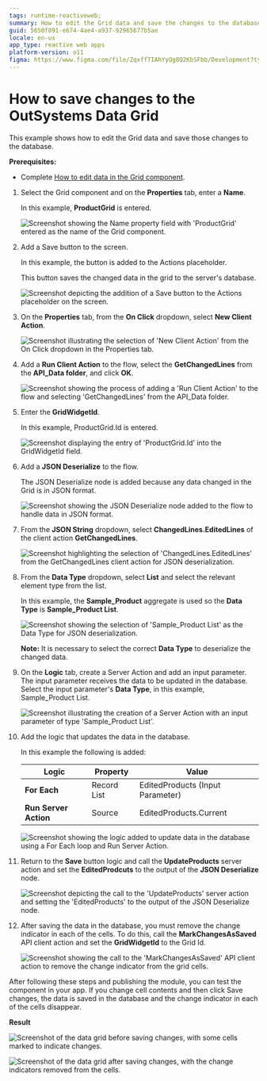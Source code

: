 ```yaml
---
tags: runtime-reactiveweb;
summary: How to edit the Grid data and save the changes to the database
guid: 5650f891-e674-4ae4-a937-92965677b5ae
locale: en-us
app_type: reactive web apps
platform-version: o11
figma: https://www.figma.com/file/ZqxffTIAhYyQg8Q2KbSFbb/Development?type=design&node-id=1187%3A354&mode=design&t=bneC7SMvNg6A2EZ4-1
---
```


#  How to save changes to the OutSystems Data Grid

This example shows how to edit the Grid data and save those changes to the database.

**Prerequisites:** 

* Complete [How to edit data in the Grid component](how-to-edit-data.md).

1. Select the Grid component and on the **Properties** tab, enter a **Name**.

    In this example, **ProductGrid** is entered.

    ![Screenshot showing the Name property field with 'ProductGrid' entered as the name of the Grid component.](images/grid-save-name-ss.png "Setting the Name Property of the Grid Component")

1. Add a Save button to the screen.

    In this example, the button is added to the Actions placeholder.

    This button saves the changed data in the grid  to the server's database.


    ![Screenshot depicting the addition of a Save button to the Actions placeholder on the screen.](images/grid-save-button-ss.png "Adding a Save Button to the Screen")

1. On the **Properties** tab, from the **On Click** dropdown, select **New Client Action**.

    ![Screenshot illustrating the selection of 'New Client Action' from the On Click dropdown in the Properties tab.](images/grid-save-clientaction-ss.png "Creating a New Client Action")

1. Add a **Run Client Action** to the flow, select the **GetChangedLines** from the **API_Data folder**, and click **OK**.

    ![Screenshot showing the process of adding a 'Run Client Action' to the flow and selecting 'GetChangedLines' from the API_Data folder.](images/grid-save-runaction-ss.png "Adding Run Client Action to the Flow")

1. Enter the **GridWidgetId**.
    
    In this example, ProductGrid.Id is entered.

    ![Screenshot displaying the entry of 'ProductGrid.Id' into the GridWidgetId field.](images/grid-save-gridid-ss.png "Entering the GridWidgetId")
    
1. Add a **JSON Deserialize** to the flow.

    The JSON Deserialize node is added because any data changed in the Grid is in JSON format.

    ![Screenshot showing the JSON Deserialize node added to the flow to handle data in JSON format.](images/grid-save-json-ss.png "Adding JSON Deserialize to the Flow")
 
1.  From the **JSON String** dropdown, select **ChangedLines.EditedLines** of the client action **GetChangedLines**.

    ![Screenshot highlighting the selection of 'ChangedLines.EditedLines' from the GetChangedLines client action for JSON deserialization.](images/grid-save-jsonstring-ss.png "Selecting JSON String for Deserialization")

1. From the **Data Type** dropdown, select **List** and select the relevant element type from the list.

    In this example, the **Sample_Product** aggregate is used so the **Data Type** is **Sample_Product List**.

    ![Screenshot showing the selection of 'Sample_Product List' as the Data Type for JSON deserialization.](images/grid-save-datatype-ss.png "Selecting Data Type for JSON Deserialization")

    **Note:** It is necessary to select the correct **Data Type** to deserialize the changed data.

1. On the **Logic** tab, create a Server Action and add an input parameter. The input parameter receives the data to be updated in the database. Select the input parameter's **Data Type**, in this example, Sample_Product List.

    ![Screenshot illustrating the creation of a Server Action with an input parameter of type 'Sample_Product List'.](images/grid-save-serveraction-ss.png "Creating a Server Action with an Input Parameter")

1. Add the logic that updates the data in the database. 

    In this example the following is added:

    | **Logic** | **Property** | **Value** |
    |---|---|---|
    | **For Each**  | Record List | EditedProducts (Input Parameter) |
    | **Run Server Action** | Source | EditedProducts.Current | 

    ![Screenshot showing the logic added to update data in the database using a For Each loop and Run Server Action.](images/grid-save-logic-ss.png "Adding Logic to Update Data in the Database")

1. Return to the **Save** button logic and call the **UpdateProducts** server action and set the **EditedProdcuts** to the output of the **JSON Deserialize** node.

    ![Screenshot depicting the call to the 'UpdateProducts' server action and setting the 'EditedProducts' to the output of the JSON Deserialize node.](images/grid-save-callaction-ss.png "Calling the UpdateProducts Server Action")

1. After saving the data in the database, you must remove the change indicator in each of the cells. To do this, call the **MarkChangesAsSaved** API client action and set the **GridWidgetId** to the Grid Id.

    ![Screenshot showing the call to the 'MarkChangesAsSaved' API client action to remove the change indicator from the grid cells.](images/grid-save-removemarks-ss.png "Removing Change Indicators from the Grid")

After following these steps and publishing the module, you can test the component in your app. If you change cell contents and then click Save changes, the data is saved in the database and the change indicator in each of the cells disappear.

**Result**

![Screenshot of the data grid before saving changes, with some cells marked to indicate changes.](images/grid-save-resultbefore-ss.png "Data Grid Before Saving Changes")

![Screenshot of the data grid after saving changes, with the change indicators removed from the cells.](images/grid-save-resultafter-ss.png "Data Grid After Saving Changes")
